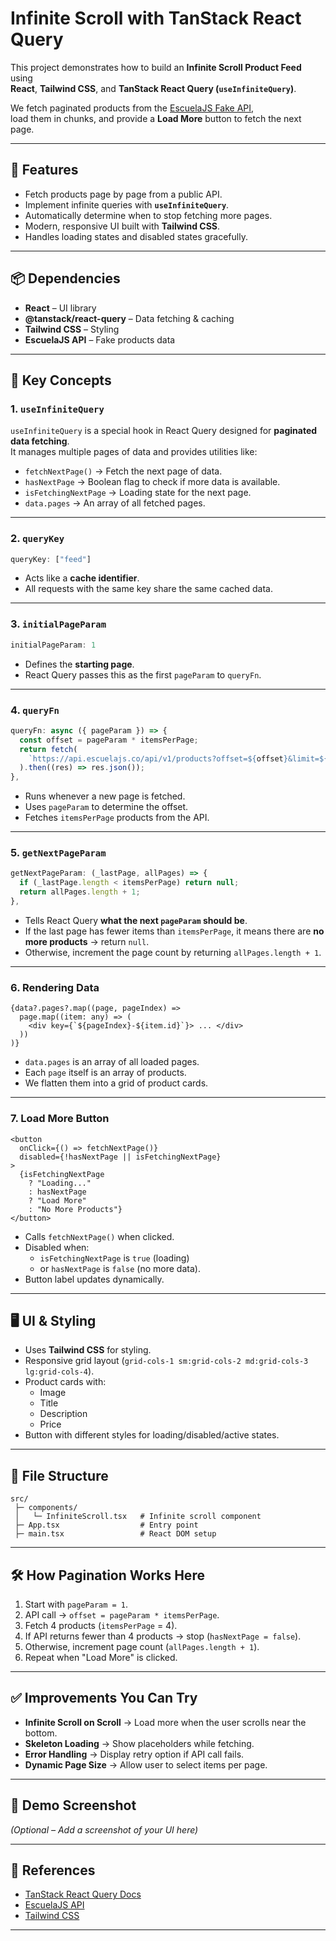 # Infinite Scroll with TanStack React Query

This project demonstrates how to build an **Infinite Scroll Product Feed** using  
**React**, **Tailwind CSS**, and **TanStack React Query (`useInfiniteQuery`)**.  

We fetch paginated products from the [EscuelaJS Fake API](https://api.escuelajs.co/api/v1/products),  
load them in chunks, and provide a **Load More** button to fetch the next page.

---

## 🚀 Features
- Fetch products page by page from a public API.
- Implement infinite queries with **`useInfiniteQuery`**.
- Automatically determine when to stop fetching more pages.
- Modern, responsive UI built with **Tailwind CSS**.
- Handles loading states and disabled states gracefully.

---

## 📦 Dependencies
- **React** – UI library
- **@tanstack/react-query** – Data fetching & caching
- **Tailwind CSS** – Styling
- **EscuelaJS API** – Fake products data

---

## 🔑 Key Concepts

### 1. `useInfiniteQuery`
`useInfiniteQuery` is a special hook in React Query designed for **paginated data fetching**.  
It manages multiple pages of data and provides utilities like:

- `fetchNextPage()` → Fetch the next page of data.
- `hasNextPage` → Boolean flag to check if more data is available.
- `isFetchingNextPage` → Loading state for the next page.
- `data.pages` → An array of all fetched pages.

---

### 2. `queryKey`
```ts
queryKey: ["feed"]
```
- Acts like a **cache identifier**.
- All requests with the same key share the same cached data.

---

### 3. `initialPageParam`
```ts
initialPageParam: 1
```
- Defines the **starting page**.
- React Query passes this as the first `pageParam` to `queryFn`.

---

### 4. `queryFn`
```ts
queryFn: async ({ pageParam }) => {
  const offset = pageParam * itemsPerPage;
  return fetch(
    `https://api.escuelajs.co/api/v1/products?offset=${offset}&limit=${itemsPerPage}`
  ).then((res) => res.json());
},
```
- Runs whenever a new page is fetched.
- Uses `pageParam` to determine the offset.
- Fetches `itemsPerPage` products from the API.

---

### 5. `getNextPageParam`
```ts
getNextPageParam: (_lastPage, allPages) => {
  if (_lastPage.length < itemsPerPage) return null;
  return allPages.length + 1;
},
```
- Tells React Query **what the next `pageParam` should be**.
- If the last page has fewer items than `itemsPerPage`, it means there are **no more products** → return `null`.
- Otherwise, increment the page count by returning `allPages.length + 1`.

---

### 6. Rendering Data
```tsx
{data?.pages?.map((page, pageIndex) =>
  page.map((item: any) => (
    <div key={`${pageIndex}-${item.id}`}> ... </div>
  ))
)}
```
- `data.pages` is an array of all loaded pages.
- Each `page` itself is an array of products.
- We flatten them into a grid of product cards.

---

### 7. Load More Button
```tsx
<button
  onClick={() => fetchNextPage()}
  disabled={!hasNextPage || isFetchingNextPage}
>
  {isFetchingNextPage
    ? "Loading..."
    : hasNextPage
    ? "Load More"
    : "No More Products"}
</button>
```
- Calls `fetchNextPage()` when clicked.
- Disabled when:
  - `isFetchingNextPage` is `true` (loading)
  - or `hasNextPage` is `false` (no more data).
- Button label updates dynamically.

---

## 🖥️ UI & Styling
- Uses **Tailwind CSS** for styling.
- Responsive grid layout (`grid-cols-1 sm:grid-cols-2 md:grid-cols-3 lg:grid-cols-4`).
- Product cards with:
  - Image
  - Title
  - Description
  - Price
- Button with different styles for loading/disabled/active states.

---

## 📂 File Structure
```
src/
 ├─ components/
 │   └─ InfiniteScroll.tsx   # Infinite scroll component
 ├─ App.tsx                  # Entry point
 ├─ main.tsx                 # React DOM setup
```

---

## 🛠️ How Pagination Works Here
1. Start with `pageParam = 1`.
2. API call → `offset = pageParam * itemsPerPage`.
3. Fetch 4 products (`itemsPerPage` = 4).
4. If API returns fewer than 4 products → stop (`hasNextPage = false`).
5. Otherwise, increment page count (`allPages.length + 1`).
6. Repeat when "Load More" is clicked.

---

## ✅ Improvements You Can Try
- **Infinite Scroll on Scroll** → Load more when the user scrolls near the bottom.
- **Skeleton Loading** → Show placeholders while fetching.
- **Error Handling** → Display retry option if API call fails.
- **Dynamic Page Size** → Allow user to select items per page.

---

## 📸 Demo Screenshot
_(Optional – Add a screenshot of your UI here)_

---

## 🔗 References
- [TanStack React Query Docs](https://tanstack.com/query/latest)
- [EscuelaJS API](https://fakeapi.platzi.com/)
- [Tailwind CSS](https://tailwindcss.com/)

---
